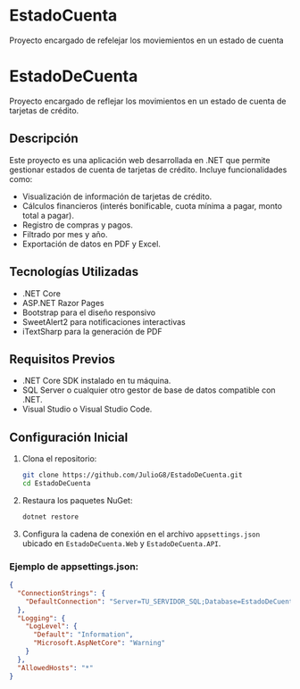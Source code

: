 # EstadoCuenta
Proyecto encargado de refelejar los moviemientos en un estado de cuenta

# EstadoDeCuenta

Proyecto encargado de reflejar los movimientos en un estado de cuenta de tarjetas de crédito.

## Descripción

Este proyecto es una aplicación web desarrollada en .NET que permite gestionar estados de cuenta de tarjetas de crédito. Incluye funcionalidades como:

- Visualización de información de tarjetas de crédito.
- Cálculos financieros (interés bonificable, cuota mínima a pagar, monto total a pagar).
- Registro de compras y pagos.
- Filtrado por mes y año.
- Exportación de datos en PDF y Excel.

## Tecnologías Utilizadas

- .NET Core
- ASP.NET Razor Pages
- Bootstrap para el diseño responsivo
- SweetAlert2 para notificaciones interactivas
- iTextSharp para la generación de PDF

## Requisitos Previos

- .NET Core SDK instalado en tu máquina.
- SQL Server o cualquier otro gestor de base de datos compatible con .NET.
- Visual Studio o Visual Studio Code.

## Configuración Inicial

1. Clona el repositorio:
    ```sh
    git clone https://github.com/JulioG8/EstadoDeCuenta.git
    cd EstadoDeCuenta
    ```

2. Restaura los paquetes NuGet:
    ```sh
    dotnet restore
    ```

3. Configura la cadena de conexión en el archivo `appsettings.json` ubicado en `EstadoDeCuenta.Web` y `EstadoDeCuenta.API`.

### Ejemplo de appsettings.json:
```json
{
  "ConnectionStrings": {
    "DefaultConnection": "Server=TU_SERVIDOR_SQL;Database=EstadoDeCuentaDB;User Id=TU_USUARIO;Password=TU_PASSWORD;"
  },
  "Logging": {
    "LogLevel": {
      "Default": "Information",
      "Microsoft.AspNetCore": "Warning"
    }
  },
  "AllowedHosts": "*"
}
